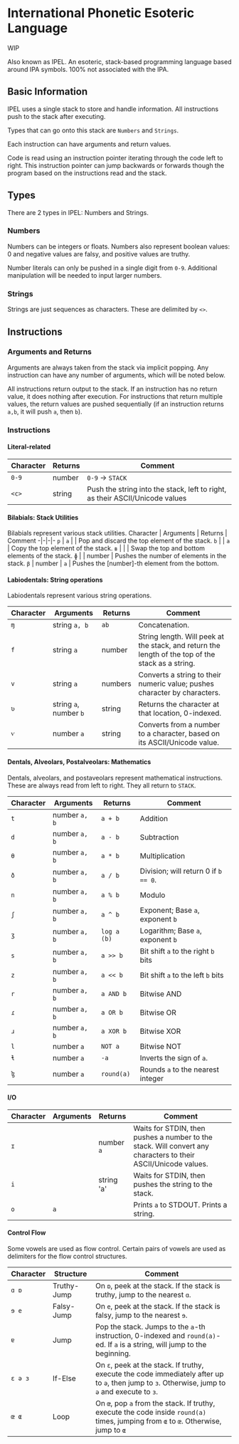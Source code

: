 # International Phonetic Esoteric Language
WIP

Also known as IPEL. An esoteric, stack-based programming language based around IPA symbols. 100% not associated with the IPA.

## Basic Information
IPEL uses a single stack to store and handle information. All instructions push to the stack after executing.

Types that can go onto this stack are `Numbers` and `Strings`.

Each instruction can have arguments and return values.

Code is read using an instruction pointer iterating through the code left to right. This instruction pointer can jump backwards or forwards though the program based on the instructions read and the stack.

## Types
There are 2 types in IPEL: Numbers and Strings.
### Numbers
Numbers can be integers or floats. Numbers also represent boolean values: 0 and negative values are falsy, and positive values are truthy.

Number literals can only be pushed in a single digit from `0-9`. Additional manipulation will be needed to input larger numbers.

### Strings
Strings are just sequences as characters. These are delimited by `<>`.

## Instructions
### Arguments and Returns
Arguments are always taken from the stack via implicit popping. Any instruction can have any number of arguments, which will be noted below.

All instructions return output to the stack. If an instruction has no return value, it does nothing after execution. For instructions that return multiple values, the return values are pushed sequentially (if an instruction returns `a,b`, it will push `a`, then `b`).

### Instructions
#### Literal-related
Character | Returns | Comment
-|-|-
`0-9` | number | `0-9` → `STACK`
`<c>` | string | Push the string into the stack, left to right, as their ASCII/Unicode values

#### Bilabials: Stack Utilities
Bilabials represent various stack utilities.
Character | Arguments | Returns | Comment
-|-|-|-
`p` | `a` | | Pop and discard the top element of the stack.
`b` | | `a` | Copy the top element of the stack.
`ʙ` | | | Swap the top and bottom elements of the stack.
`ɸ` | | number | Pushes the number of elements in the stack.
`β` | number | `a` | Pushes the [number]-th element from the bottom.

#### Labiodentals: String operations
Labiodentals represent various string operations.

Character | Arguments | Returns | Comment
-|-|-|-
`ɱ` | string `a, b` | `ab` | Concatenation.
`f` | string `a`    | number | String length. Will peek at the stack, and return the length of the top of the stack as a string.
`v` | string `a`    | numbers | Converts a string to their numeric value; pushes character by characters.
`ʋ` | string `a`, number `b` | string | Returns the character at that location, 0-indexed.
`ⱱ` | number `a` | string | Converts from a number to a character, based on its ASCII/Unicode value.

#### Dentals, Alveolars, Postalveolars: Mathematics
Dentals, alveolars, and postaveolars represent mathematical instructions. These are always read from left to right. They all return to `STACK`.

Character | Arguments | Returns | Comment
-|-|-|-
`t` | number `a, b` | `a + b` | Addition
`d` | number `a, b` | `a - b` | Subtraction
`θ` | number `a, b` | `a * b` | Multiplication
`ð` | number `a, b` | `a / b` | Division; will return 0 if `b == 0`.
`n` | number `a, b` | `a % b` | Modulo
`ʃ` | number `a, b` | `a ^ b` | Exponent; Base `a`, exponent `b`
`ʒ` | number `a, b` | `log a (b)` | Logarithm; Base `a`, exponent `b`
`s` | number `a, b` | `a >> b`| Bit shift `a` to the right `b` bits
`z` | number `a, b` | `a << b`| Bit shift `a` to the left `b` bits
`r` | number `a, b` | `a AND b` | Bitwise AND
`ɾ` | number `a, b` | `a OR b` | Bitwise OR
`ɹ` | number `a, b` | `a XOR b` | Bitwise XOR
`l` | number `a`    | `NOT a` | Bitwise NOT
`ɬ` | number `a`    | `-a` | Inverts the sign of `a`.
`ɮ` | number `a`    | `round(a)` | Rounds `a` to the nearest integer

#### I/O
Character | Arguments | Returns | Comment
-|-|-|-
`ɪ` | | number `a` | Waits for STDIN, then pushes a number to the stack. Will convert any characters to their ASCII/Unicode values.
`i` | | string 'a' | Waits for STDIN, then pushes the string to the stack.
`o` | `a` | | Prints `a` to STDOUT. Prints a string.

#### Control Flow
Some vowels are used as flow control. Certain pairs of vowels are used as delimiters for the flow control structures.

Character | Structure | Comment
-|-|-
`ɑ ɒ` | Truthy-Jump | On `ɒ`, peek at the stack. If the stack is truthy, jump to the nearest `ɑ`.
`ɘ e` | Falsy-Jump | On `e`, peek at the stack. If the stack is falsy, jump to the nearest `ɘ`.
`ɐ` | Jump | Pop the stack. Jumps to the `a`-th instruction, 0-indexed and `round(a)`-ed. If `a` is a string, will jump to the beginning.
`ɛ ə ɜ` | If-Else | On `ɛ`, peek at the stack. If truthy, execute the code immediately after up to `ə`, then jump to `ɜ`. Otherwise, jump to `ə` and execute to `ɜ`.
`œ ɶ` | Loop | On `œ`, pop `a` from the stack. If truthy, execute the code inside `round(a)` times, jumping from `ɶ` to `œ`. Otherwise, jump to `ɶ`
